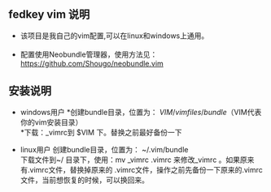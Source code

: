 ## fedkey vim 说明

* 该项目是我自己的vim配置,可以在linux和windows上通用。<br><br>
* 配置使用Neobundle管理器，使用方法见：https://github.com/Shougo/neobundle.vim<br>

## 安装说明

* windows用户
  *创建bundle目录，位置为： $VIM/vimfiles/bundle    （$VIM代表你的vim安装目录）<br>
    *下载：_vimrc到  $VIM 下。替换之前最好备份一下<br>


* linux用户 
创建bundle目录，位置为： ~/.vim/bundle<br>
下载文件到~/ 目录下，使用：mv _vimrc .vimrc 来修改_vimrc 。如果原来有.vimrc文件，替换掉原来的 .vimrc文件，操作之前先备份一下原来的.vimrc文件，当前想恢复的时候，可以换回来。<br>
